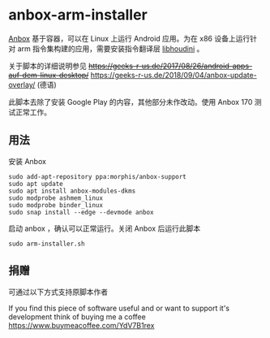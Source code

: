 # anbox-arm-installer
[Anbox](https://www.anbox.io/) 基于容器，可以在 Linux 上运行 Android 应用。为在 x86 设备上运行针对 arm 指令集构建的应用，需要安装指令翻译层 [libhoudini](https://github.com/Rprop/libhoudini/) 。

关于脚本的详细说明参见
~~https://geeks-r-us.de/2017/08/26/android-apps-auf-dem-linux-desktop/~~
https://geeks-r-us.de/2018/09/04/anbox-update-overlay/ (德语)

此脚本去除了安装 Google Play 的内容，其他部分未作改动。使用 Anbox 170 测试正常工作。

## 用法

安装 Anbox

```
sudo add-apt-repository ppa:morphis/anbox-support
sudo apt update
sudo apt install anbox-modules-dkms
sudo modprobe ashmem_linux
sudo modprobe binder_linux
sudo snap install --edge --devmode anbox
```

启动 anbox ，确认可以正常运行。关闭 Anbox 后运行此脚本

```sudo arm-installer.sh```

## 捐赠

可通过以下方式支持原脚本作者

If you find this piece of software useful and or want to support it's development think of buying me a coffee https://www.buymeacoffee.com/YdV7B1rex
